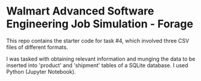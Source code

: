 # Walmart Advanced Software Engineering Job Simulation - Forage
This repo contains the starter code for task #4, which involved three CSV files of different formats. 

I was tasked with obtaining relevant information and munging the data to be inserted into 'product' and 'shipment' tables of a SQLite database. I used Python (Jupyter Notebook).

